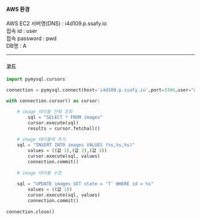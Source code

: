 #### AWS 환경      

AWS EC2 서버명(DNS) : i4d109.p.ssafy.io     
접속 id : user        
접속 password : pwd      
DB명 : A         
***        

#### 코드       

```python
import pymysql.cursors

connection = pymysql.connect(host='i4d109.p.ssafy.io',port=3306,user="user",password="pwd",db="A", cursorclass=pymysql.cursors.DictCursor)

with connection.cursor() as cursor:

    # image 테이블 전체 조회
		sql = "SELECT * FROM images"
		cursor.execute(sql)
		results = cursor.fetchall()
    
    # image 테이블에 추가
    sql = "INSERT INTO images VALUES (%s,%s,%s)"
		values = ((값 1),(값 2),(값 3))
		cursor.execute(sql, values)
		connection.commit()
    
    # image 테이블 수정
    
    sql = "UPDATE images SET state = 'T' WHERE id = %s"
		values = ((값 1))
		cursor.execute(sql, values)
		connection.commit()
    
connection.close()
```
